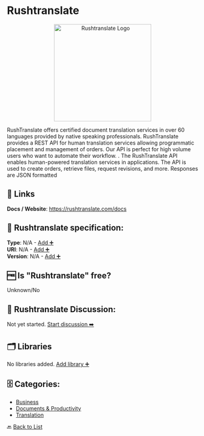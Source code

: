 # Rushtranslate
<p align="center">
    <img width="256" src="https://raw.githubusercontent.com/apis-list/apis-list/main/apis/rushtranslate/logo_256x256.png" alt="Rushtranslate Logo"/>
</p>
RushTranslate offers certified document translation services in over 60 languages provided by native speaking professionals. RushTranslate provides a REST API for human translation services allowing programmatic placement and management of orders. Our API is perfect for high volume users who want to automate their workflow. 
. The RushTranslate API enables human-powered translation services in applications. The API is used to create orders, retrieve files, request revisions, and more. Responses are JSON formatted

##  🔗 Links
**Docs / Website**: https://rushtranslate.com/docs

## 🧬 Rushtranslate specification:
**Type**: N/A - [Add ➕](https://github.com/apis-list/apis-list/edit/main/apis-list.yaml)  
**URI**: N/A - [Add ➕](https://github.com/apis-list/apis-list/edit/main/apis-list.yaml)  
**Version**: N/A - [Add ➕](https://github.com/apis-list/apis-list/edit/main/apis-list.yaml)

## 🆓 Is "Rushtranslate" free?
Unknown/No  

## 💬 Rushtranslate Discussion:
Not yet started. [Start discussion ➡️](https://github.com/apis-list/apis-list/discussions/new)

## 🗂️ Libraries
No libraries added. [Add library ➕](https://github.com/apis-list/apis-list/edit/main/apis-list.yaml)    

## 🗄️ Categories:
- [Business](https://github.com/apis-list/apis-list#business-)
- [Documents & Productivity](https://github.com/apis-list/apis-list#documents--productivity-)
- [Translation](https://github.com/apis-list/apis-list#translation-)

🔙  [Back to List](https://github.com/apis-list/apis-list)
